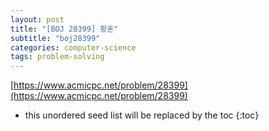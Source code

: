```yaml
---
layout: post
title: "[BOJ 28399] 황혼"
subtitle: "boj28399"
categories: computer-science
tags: problem-solving
---
```


[https://www.acmicpc.net/problem/28399](https://www.acmicpc.net/problem/28399)

<!--more-->
* this unordered seed list will be replaced by the toc
{:toc}